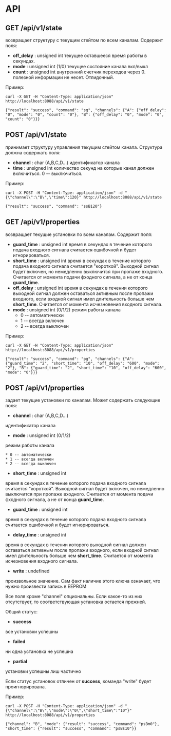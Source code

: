 # API

## GET /api/v1/state

возвращает структуру с текущим стейтом по всем каналам. Содержит поля:
* **off_delay** : unsigned int
текущее оставшееся время работы в секундах.
* **mode** : unsigned int (1/0)
текущее состояние канала вкл/выкл
* **count** : unsigned int 
внутренний счетчик переходов через 0. полезной информации не несет. Отлидочный.

Пример: 
```
curl -X GET -H "Content-Type: application/json" http://localhost:8088/api/v1/state

{"result": "success", "command": "sg", "channels": {"A": {"off_delay": "0", "mode": "0", "count": "0"}, "B": {"off_delay": "0", "mode": "0", "count": "0"}}}
```

## POST /api/v1/state

принимает структуру управления текущим стейтом канала. Структура должна содержать поля:
* **channel** : char (A,B,C,D...)
идентификатор канала
* **time** : unsigned int
количество секунд на которые канал должен включиться. 0 -- выключиться.

Пример: 
```
curl -X POST -H "Content-Type: application/json" -d "{\"channel\":\"B\",\"time\":120}" http://localhost:8088/api/v1/state

{"result": "success", "command": "ssB120"}
```

## GET /api/v1/properties

возвращает текущие установки по всем каналам. Содержит поля:

* **guard_time** : unsigned int
время в секундах в течение которого подача входного сигнала считается ошибочной и будет игнорироваться.
* **short_time** : unsigned int
время в секундах в течение которого подача входного сигнала считается "короткой". Выходной сигнал будет включен, но немедленно выключится при пропаже входного. Считается от момента подачи фходного сигнала, а не от конца **guard_time**.
* **off_delay** : unsigned int
время в секундах в течении которого выходной сигнал должен оставаться активным после пропажи входного, если входной сигнал имел длительность больше чем **short_time**. Считается от момента исчезновения входного сигнала.
* **mode** : unsigned int (0/1/2)
режим работы канала
    * 0 -- автоматически
    * 1 -- всегда включен
    * 2 -- всегда выключен

Пример: 
```
curl -X GET -H "Content-Type: application/json" http://localhost:8088/api/v1/properties

{"result": "success", "command": "pg", "channels": {"A": {"guard_time": "2", "short_time": "10", "off_delay": "600", "mode": "2"}, "B": {"guard_time": "2", "short_time": "10", "off_delay": "600", "mode": "0"}}}
```

## POST /api/v1/properties

задает текущие установки по каналам. Может содержать следующие поля: 

* **channel** : char (A,B,C,D…)

идентификатор канала

* **mode** : unsigned int (0/1/2)

режим работы канала

    * 0 -- автоматически
    * 1 -- всегда включен
    * 2 -- всегда выключен

* **short_time** : unsigned int

время в секундах в течение которого подача входного сигнала считается "короткой". Выходной сигнал будет включен, но немедленно выключится при пропаже входного. Считается от момента подачи фходного сигнала, а не от конца **guard_time**.

* **guard_time** : unsigned int

время в секундах в течение которого подача входного сигнала считается ошибочной и будет игнорироваться.

* **delay_time** : unsigned int

время в секундах в течении которого выходной сигнал должен оставаться активным после пропажи входного, если входной сигнал имел длительность больше чем **short_time**. Считается от момента исчезновения входного сигнала.

* **write** : undefined

произвольное значение. Сам факт наличие этого ключа означает, что нужно произвести запись в EEPROM

Все поля кроме "channel" опциональны. Если какое-то из них отсутствует, то соответствующая установка остается прежней.

Общий статус:

* **success**

все установки успешны

* **failed**

ни одна установка не успешна

* **partial**

установки успешны лиш частично

Если статус установок отличен от **success**, команда "write" будет проигнорирована.

Пример: 
```
curl -X POST -H "Content-Type: application/json" -d "{\"channel\":\"B\",\"mode\":\"0\",\"short_time\":"10"}" http://localhost:8088/api/v1/properties

{"channel": "B", "mode": {"result": "success", "command": "psBm0"}, "short_time": {"result": "success", "command": "psBs10"}}
```
